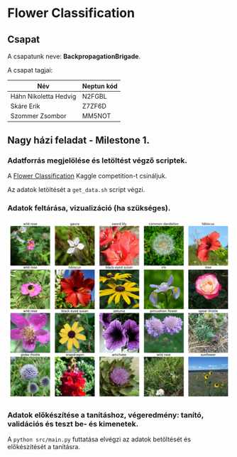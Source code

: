 # Flower Classification

## Csapat

A csapatunk neve: **BackpropagationBrigade**.

A csapat tagjai:

| Név                   | Neptun kód |
| --------------------- | ---------- |
| Háhn Nikoletta Hedvig | N2FGBL     |
| Skáre Erik            | Z7ZF6D     |
| Szommer Zsombor       | MM5NOT     |

## Nagy házi feladat - Milestone 1.

### Adatforrás megjelölése és letöltést végző scriptek.

A [Flower Classification](https://www.kaggle.com/competitions/tpu-getting-started) Kaggle competition-t csináljuk.

Az adatok letöltését a `get_data.sh` script végzi.

### Adatok feltárása, vizualizáció (ha szükséges).

![](docs/flowers.png)

### Adatok előkészítése a tanításhoz, végeredmény: tanító, validációs és teszt be- és kimenetek.

A `python src/main.py` futtatása elvégzi az adatok betöltését és előkészítését a tanításra.
